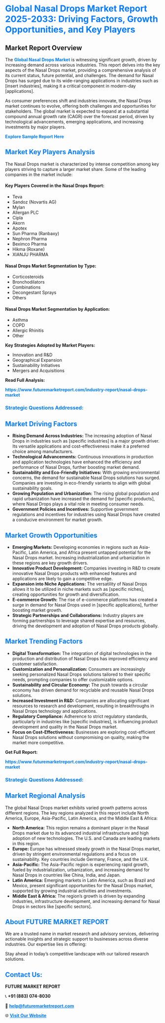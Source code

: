 <h1 style="color: #007BFF;">Global Nasal Drops Market Report 2025-2033: Driving Factors, Growth Opportunities, and Key Players</h1>

<section id="overview">
<h2>Market Report Overview</h2>
<p>The <a href="https://www.futuremarketreport.com/industry-report/nasal-drops-market" style="color: #007BFF; text-decoration: none;"><strong>Global Nasal Drops Market</strong></a> is witnessing significant growth, driven by increasing demand across various industries. This report delves into the key aspects of the Nasal Drops market, providing a comprehensive analysis of its current status, future potential, and challenges. The demand for Nasal Drops has surged due to its wide-ranging applications in industries such as [insert industries], making it a critical component in modern-day [applications].</p>
<p>As consumer preferences shift and industries innovate, the Nasal Drops market continues to evolve, offering both challenges and opportunities for stakeholders. The global market is expected to expand at a substantial compound annual growth rate (CAGR) over the forecast period, driven by technological advancements, emerging applications, and increasing investments by major players.</p>
</section>

<section id="overview">
<p><a href="https://www.futuremarketreport.com/request-sample/reportId=105570" style="color: #007BFF; text-decoration: none;"><strong>Explore Sample Report Here</strong></a></p>
</section>

<section id="key-players">
<h2 style="color: #007BFF;">Market Key Players Analysis</h2>
<p>The Nasal Drops market is characterized by intense competition among key players striving to capture a larger market share. Some of the leading companies in the market include:</p>
<h4>Key Players Covered in the Nasal Drops Report:</h4>
<ul><li>Teva</li><li>Sandoz (Novartis AG)</li><li>Mylan</li><li>Allergan PLC</li><li>Cipla</li><li>Akorn</li><li>Apotex</li><li>Sun Pharma (Ranbaxy)</li><li>Nephron Pharma</li><li>Beximco Pharma</li><li>Hikma (Roxane)</li><li>XIANJU PHARMA</li></ul>
<h4>Nasal Drops Market Segmentation by Type:</h4>
<ul><li>Corticosteroids</li><li>Bronchodilators</li><li>Combinations</li><li>Decongestant Sprays</li><li>Others</li></ul>

<h4>Nasal Drops Market Segmentation by Application:</h4>
<ul><li>Asthma</li><li>COPD</li><li>Allergic Rhinitis</li><li>Other</li></ul>
<p><strong>Key Strategies Adopted by Market Players:</strong></p>
<ul>
<li>Innovation and R&D</li>
<li>Geographical Expansion</li>
<li>Sustainability Initiatives</li>
<li>Mergers and Acquisitions</li>
</ul>
</section>

<section>
<p><strong>Read Full Analysis: </strong></p><a href="https://www.futuremarketreport.com/industry-report/nasal-drops-market" style="color: #007BFF; text-decoration: none;"><strong>https://www.futuremarketreport.com/industry-report/nasal-drops-market</strong></a>
<h3 style="color: #007BFF;">Strategic Questions Addressed:</h3>
</section>

<section id="driving-factors">
<h2 style="color: #007BFF;">Market Driving Factors</h2>
<ul>
<li><strong>Rising Demand Across Industries:</strong> The increasing adoption of Nasal Drops in industries such as [specific industries] is a major growth driver. Its versatile applications and cost-effectiveness make it a preferred choice among manufacturers.</li>
<li><strong>Technological Advancements:</strong> Continuous innovations in production and application technologies have enhanced the efficiency and performance of Nasal Drops, further boosting market demand.</li>
<li><strong>Sustainability and Eco-Friendly Initiatives:</strong> With growing environmental concerns, the demand for sustainable Nasal Drops solutions has surged. Companies are investing in eco-friendly variants to align with global sustainability goals.</li>
<li><strong>Growing Population and Urbanization:</strong> The rising global population and rapid urbanization have increased the demand for [specific products], where Nasal Drops plays a vital role in meeting consumer needs.</li>
<li><strong>Government Policies and Incentives:</strong> Supportive government regulations and incentives for industries using Nasal Drops have created a conducive environment for market growth.</li>
</ul>
</section>

<section id="growth-opportunities">
<h2 style="color: #007BFF;">Market Growth Opportunities</h2>
<ul>
<li><strong>Emerging Markets:</strong> Developing economies in regions such as Asia-Pacific, Latin America, and Africa present untapped potential for the Nasal Drops market. Increasing industrialization and urbanization in these regions are key growth drivers.</li>
<li><strong>Innovative Product Development:</strong> Companies investing in R&D to create innovative Nasal Drops products with enhanced features and applications are likely to gain a competitive edge.</li>
<li><strong>Expansion into Niche Applications:</strong> The versatility of Nasal Drops allows it to be utilized in niche markets such as [specific niches], creating opportunities for growth and diversification.</li>
<li><strong>E-commerce Growth:</strong> The rise of e-commerce platforms has created a surge in demand for Nasal Drops used in [specific applications], further boosting market growth.</li>
<li><strong>Strategic Partnerships and Collaborations:</strong> Industry players are forming partnerships to leverage shared expertise and resources, driving the development and adoption of Nasal Drops products globally.</li>
</ul>
</section>

<section id="trending-factors">
<h2 style="color: #007BFF;">Market Trending Factors</h2>
<ul>
<li><strong>Digital Transformation:</strong> The integration of digital technologies in the production and distribution of Nasal Drops has improved efficiency and customer satisfaction.</li>
<li><strong>Customization and Personalization:</strong> Consumers are increasingly seeking personalized Nasal Drops solutions tailored to their specific needs, prompting companies to offer customizable options.</li>
<li><strong>Sustainability and Circular Economy:</strong> The push towards a circular economy has driven demand for recyclable and reusable Nasal Drops solutions.</li>
<li><strong>Increased Investment in R&D:</strong> Companies are allocating significant resources to research and development, resulting in breakthroughs in Nasal Drops technology and applications.</li>
<li><strong>Regulatory Compliance:</strong> Adherence to strict regulatory standards, particularly in industries like [specific industries], is influencing product development and quality in the Nasal Drops market.</li>
<li><strong>Focus on Cost-Effectiveness:</strong> Businesses are exploring cost-efficient Nasal Drops solutions without compromising on quality, making the market more competitive.</li>
</ul>
</section>

<section>
<p><strong>Get Full Report: </strong></p><a href="https://www.futuremarketreport.com/industry-report/nasal-drops-market" style="color: #007BFF; text-decoration: none;"><strong>https://www.futuremarketreport.com/industry-report/nasal-drops-market</strong></a>
<h3 style="color: #007BFF;">Strategic Questions Addressed:</h3>
</section>


<section id="regional-analysis">
<h2 style="color: #007BFF;">Market Regional Analysis</h2>
<p>The global Nasal Drops market exhibits varied growth patterns across different regions. The key regions analyzed in this report include North America, Europe, Asia-Pacific, Latin America, and the Middle East & Africa:</p>
<ul>
<li><strong>North America:</strong> This region remains a dominant player in the Nasal Drops market due to its advanced industrial infrastructure and high adoption of new technologies. The U.S. and Canada are leading markets in this region.</li>
<li><strong>Europe:</strong> Europe has witnessed steady growth in the Nasal Drops market, driven by stringent environmental regulations and a focus on sustainability. Key countries include Germany, France, and the U.K.</li>
<li><strong>Asia-Pacific:</strong> The Asia-Pacific region is experiencing rapid growth, fueled by industrialization, urbanization, and increasing demand for Nasal Drops in countries like China, India, and Japan.</li>
<li><strong>Latin America:</strong> Emerging markets in Latin America, such as Brazil and Mexico, present significant opportunities for the Nasal Drops market, supported by growing industrial activities and investments.</li>
<li><strong>Middle East & Africa:</strong> The region’s growth is driven by expanding industries, infrastructure development, and increasing demand for Nasal Drops in sectors like [specific sectors].</li>
</ul>
</section>

<footer>
<h2 style="color: #007BFF;">About FUTURE MARKET REPORT</h2>
<p>We are a trusted name in market research and advisory services, delivering actionable insights and strategic support to businesses across diverse industries. Our expertise lies in offering:</p>

<p>Stay ahead in today’s competitive landscape with our tailored research solutions.</p>

<h2 style="color: #007BFF;">Contact Us:</h2>
<p><strong>FUTURE MARKET REPORT</strong></p>
<p>📞 <strong>+91 (883) 074-8030</strong></p>
<p>📧 <strong><a href="mailto:help@futuremarketreport.com" style="color: #007BFF;">help@futuremarketreport.com</a></strong></p>
<p>🌐 <strong><a href="https://www.futuremarketreport.com/" style="color: #007BFF;">Visit Our Website</a></strong></p>
</footer>